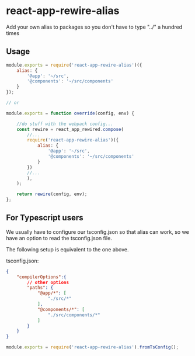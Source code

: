 # react-app-rewire-alias
Add your own alias to packages so you don't have to type "../" a hundred times

## Usage

```javascript
module.exports = require('react-app-rewire-alias')({
	alias: {
		'@app': '~/src',
		'@components': '~/src/components'
	}
});

// or

module.exports = function override(config, env) {

	//do stuff with the webpack config...
	const rewire = react_app_rewired.compose(
		//...
		require('react-app-rewire-alias')({
			alias: {
				'@app': '~/src',
				'@components': '~/src/components'
			}
		})
		//...
		),
	);

	return rewire(config, env);
};

```

## For Typescript users

We usually have to configure our tsconfig.json so that alias can work, so we have an option to read the tsconfig.json file.

The following setup is equivalent to the one above.

tsconfig.json:
```json
{
	"compilerOptions":{
		// other options
		"paths": {
			"@app/*": [
				"./src/*"
			],
			"@components/*": [
				"./src/components/*"
			]
		}
	}
}
```


```javascript
module.exports = require('react-app-rewire-alias').fromTsConfig();
```